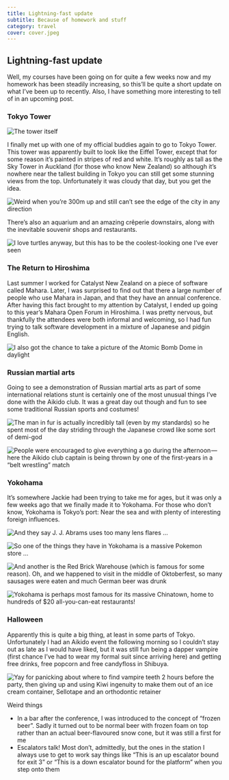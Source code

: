 ```yaml
---
title: Lightning-fast update
subtitle: Because of homework and stuff
category: travel
cover: cover.jpeg
---
```


## Lightning-fast update

Well, my courses have been going on for quite a few weeks now and my homework has been steadily
increasing, so this’ll be quite a short update on what I’ve been up to recently. Also, I have
something more interesting to tell of in an upcoming post. 

### Tokyo Tower

![The tower itself](1.jpeg)

I finally met up with one of my official buddies again to go to Tokyo Tower. This tower was
apparently built to look like the Eiffel Tower, except that for some reason it’s painted in stripes
of red and white. It’s roughly as tall as the Sky Tower in Auckland (for those who know New Zealand)
so although it’s nowhere near the tallest building in Tokyo you can still get some stunning views
from the top. Unfortunately it was cloudy that day, but you get the idea. 

![Weird when you’re 300m up and still can’t see the edge of the city in any direction](2.jpeg)

There’s also an aquarium and an amazing crêperie downstairs, along with the inevitable souvenir
shops and restaurants. 

![I love turtles anyway, but this has to be the coolest-looking one I’ve ever seen](3.jpeg)

### The Return to Hiroshima

Last summer I worked for Catalyst New Zealand on a piece of software called Mahara. Later, I was
surprised to find out that there a large number of people who use Mahara in Japan, and that they
have an annual conference. After having this fact brought to my attention by Catalyst, I ended up
going to this year’s Mahara Open Forum in Hiroshima. I was pretty nervous, but thankfully the
attendees were both informal and welcoming, so I had fun trying to talk software development in a
mixture of Japanese and pidgin English. 

![I also got the chance to take a picture of the Atomic Bomb Dome in daylight](4.jpeg)

### Russian martial arts

Going to see a demonstration of Russian martial arts as part of some international relations stunt
is certainly one of the most unusual things I’ve done with the Aikido club. It was a great day out
though and fun to see some traditional Russian sports and costumes! 

![The man in fur is actually incredibly tall (even by my standards) so he spent most of the day striding through the Japanese crowd like some sort of demi-god](5.jpeg)

![People were encouraged to give everything a go during the afternoon — here the Aikido club captain is being thrown by one of the first-years in a “belt wrestling” match](6.jpeg)

### Yokohama



It’s somewhere Jackie had been trying to take me for ages, but it was only a few weeks ago that we
finally made it to Yokohama. For those who don’t know, Yokohama is Tokyo’s port: Near the sea and
with plenty of interesting foreign influences. 

![And they say J. J. Abrams uses too many lens flares …](7.jpeg)

![So one of the things they have in Yokohama is a massive Pokemon store …](8.jpeg)

![And another is the Red Brick Warehouse (which is famous for some reason). Oh, and we happened to visit in the middle of Oktoberfest, so many sausages were eaten and much German beer was drunk](9.jpeg)

![Yokohama is perhaps most famous for its massive Chinatown, home to hundreds of $20 all-you-can-eat restaurants!](10.jpeg)

### Halloween



Apparently this is quite a big thing, at least in some parts of Tokyo. Unfortunately I had an Aikido
event the following morning so I couldn’t stay out as late as I would have liked, but it was still
fun being a dapper vampire (first chance I’ve had to wear my formal suit since arriving here) and
getting free drinks, free popcorn and free candyfloss in Shibuya. 

![Yay for panicking about where to find vampire teeth 2 hours before the party, then giving up and using Kiwi ingenuity to make them out of an ice cream container, Sellotape and an orthodontic retainer](11.jpeg)

Weird things 

- In a bar after the conference, I was introduced to the concept of “frozen beer”. Sadly it turned out
  to be normal beer with frozen foam on top rather than an actual beer-flavoured snow cone, but it
  was still a first for me 
- Escalators talk! Most don’t, admittedly, but the ones in the station I always use to get to work say
  things like “This is an up escalator bound for exit 3” or “This is a down escalator bound for the
  platform” when you step onto them 
